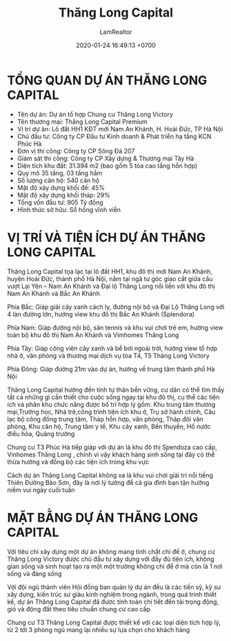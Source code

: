 ﻿---
layout: post
title:  "Thăng Long Capital"
description: LamRealtor 0908067447 bán dự án căn hộ chung cư Thăng Long Capital ở Hà Nội Hoài Đức Nam An Khánh
image: /assets/roman-plaza/01-tong-quan.jpg
author: LamRealtor
date:   2020-01-24 16:49:13 +0700
lang: vi
categories: ban du-an can-ho chung-cu ha-noi hoai-duc nam-an-khanh
---

# TỔNG QUAN DỰ ÁN THĂNG LONG CAPITAL

* Tên dự án: Dự án tổ hợp Chung cư Thăng Long Victory
* Tên thương mại: Thăng Long Capital Premium
* Vị trí dự án: Lô đất HH1 KĐT mới Nam An Khánh, H. Hoài Đức, TP Hà Nội
* Chủ đầu tư: Công ty CP Đầu tư Kinh doanh & Phát triển hạ tầng KCN Phúc Hà
* Đơn vị thi công: Công ty CP Sông Đà 207
* Giám sát thi công: Công ty CP Xây dựng & Thương mại Tây Hà
* Diện tích khu đất: 31.394 m2 (bao gồm 5 tòa cao tầng hỗn hợp)
* Quy mô 35 tầng, 03 tầng hầm
* Số lượng căn hộ: 540 căn hộ
* Mật độ xây dựng khối đế: 45%
* Mật độ xây dựng khối tháp: 29%
* Tổng vốn đầu tư: 905 Tỷ đồng
*  Hình thức sở hữu: Sổ hồng vĩnh viễn

# VỊ TRÍ VÀ TIỆN ÍCH DỰ ÁN THĂNG LONG CAPITAL

Thăng Long Capital tọa lạc tại lô đất HH1, khu đô thị mới Nam An Khánh, huyện Hoài Đức, thành phố Hà Nội, nằm tại ngã tư góc giao cắt giữa cầu vượt Lại Yên – Nam An Khánh và Đại lộ Thăng Long nối liền với khu đô thị Nam An Khánh và Bắc An Khánh

Phía Bắc: Giáp giải cây xanh cách ly, đường nội bộ và Đại Lộ Thăng Long với 4 làn đường lớn, hướng view khu đô thị Bắc An Khánh (Splendora)

Phía Nam: Giáp đường nội bộ, sân tennis và khu vui chơi trẻ em, hướng view toàn bộ khu đô thị Nam An Khánh và Vimhomes Thăng Long

Phía Tây: Giáp công viên cây xanh và bể bơi ngoài trời, hướng view tổ hợp nhà ở, văn phòng và thương mại dịch vụ tòa T4, T5 Thăng Long Victory

Phía Đông: Giáp đường 21m vào dự án, hướng về trung tâm thành phố Hà Nội

Thăng Long Capital hướng đến tính tự thân bền vững, cư dân có thể tìm thấy tất cả những gì cần thiết cho cuộc sống ngay tại khu đô thị, cụ thể các tiện ích và phân khu chức năng được bố trí hợp lý gồm: Khu trung tâm thương mại,Trường học, Nhà trẻ,công trình tiện ích khu ở, Trụ sở hành chính, Câu lạc bộ công đồng trung tâm, Tháp hỗn hợp, văn phòng, Tháp đôi văn phòng, Khu căn hộ, Trung tâm y tế, Khu cây xanh, Bến thuyền, Hồ nước điều hòa, Quảng trường

Chung cư T3 Phúc Hà tiếp giáp với dự án là khu đô thị Spendoza cao cấp, Vinhomes Thăng Long , chính vì vậy khách hàng sinh sống tại đây có thể thừa hưởng và đồng bộ các tiện ích trong khu vực

Cách dự án Thăng Long Capital không xa là khu vui chơi giải trí nổi tiếng Thiên Đường Bảo Sơn, đây là nơi lý tưởng để cả gia đình bạn tận hưởng niềm vui ngày cuối tuần

# MẶT BẰNG DỰ ÁN THĂNG LONG CAPITAL

Với tiêu chí xây dựng một dự án không mang tính chất chỉ để ở, chung cư Thăng Long Victory được chủ đầu tư xây dựng với đầy đủ tiện ích, không gian sống và sinh hoạt tạo ra một một trường không chỉ để ở mà còn là 1 nơi sống và đáng sống

Với đội ngũ thành viên Hội đồng ban quản lý dự án đều là các tiến sỹ, kỹ sư xây dựng, kiến trúc sư giàu kinh nghiệm trong ngành, trong quá trình thiết kế, dự án Thăng Long Capital đã được tính toán chi tiết đến tải trọng động, gió và động đất theo tiêu chuẩn chung cư cao cấp

Chung cư T3 Thăng Long Capital được thiết kế với các loại diện tích hợp lý, từ 2 tới 3 phòng ngủ mang lại nhiều sự lựa chọn cho khách hàng